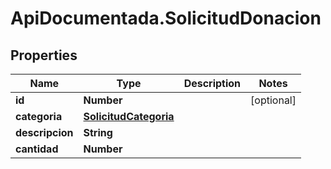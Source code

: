 # ApiDocumentada.SolicitudDonacion

## Properties

Name | Type | Description | Notes
------------ | ------------- | ------------- | -------------
**id** | **Number** |  | [optional] 
**categoria** | [**SolicitudCategoria**](SolicitudCategoria.md) |  | 
**descripcion** | **String** |  | 
**cantidad** | **Number** |  | 


